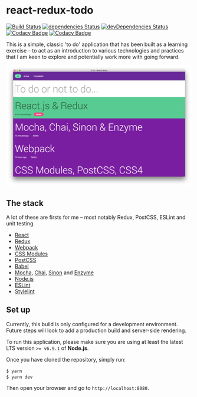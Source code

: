 # react-redux-todo
[![Build Status](https://travis-ci.org/mathewhawley/react-redux-todo.svg?branch=master)](https://travis-ci.org/mathewhawley/react-redux-todo) [![dependencies Status](https://david-dm.org/mathewhawley/react-redux-todo/status.svg)](https://david-dm.org/mathewhawley/react-redux-todo) [![devDependencies Status](https://david-dm.org/mathewhawley/react-redux-todo/dev-status.svg)](https://david-dm.org/mathewhawley/react-redux-todo?type=dev) [![Codacy Badge](https://api.codacy.com/project/badge/Coverage/3d83776b3f2245da9cc835683d833047)](https://www.codacy.com/app/mathew/react-redux-todo?utm_source=github.com&amp;utm_medium=referral&amp;utm_content=mathewhawley/react-redux-todo&amp;utm_campaign=Badge_Coverage) [![Codacy Badge](https://api.codacy.com/project/badge/Grade/3d83776b3f2245da9cc835683d833047)](https://www.codacy.com/app/mathew/react-redux-todo?utm_source=github.com&amp;utm_medium=referral&amp;utm_content=mathewhawley/react-redux-todo&amp;utm_campaign=Badge_Grade)

This is a simple, classic 'to do' application that has been built as a learning exercise – to act as an introduction to various technologies and practices that I am keen to explore and potentially work more with going forward.

![todo](todo.png)

## The stack
A lot of these are firsts for me – most notably Redux, PostCSS, ESLint and unit testing.

* [React](https://facebook.github.io/react/)
* [Redux](http://redux.js.org/)
* [Webpack](https://webpack.github.io/)
* [CSS Modules](https://github.com/css-modules/css-modules)
* [PostCSS](http://postcss.org/)
* [Babel](https://babeljs.io/)
* [Mocha](https://mochajs.org/), [Chai](http://chaijs.com/), [Sinon](http://sinonjs.org/) and [Enzyme](http://airbnb.io/enzyme/)
* [Node.js](https://nodejs.org/en/)
* [ESLint](http://eslint.org/)
* [Stylelint](http://stylelint.io/)

## Set up
Currently, this build is only configured for a development environment. Future steps will look to add a production build and server-side rendering.

To run this application, please make sure you are using at least the latest LTS version `>= v6.9.1` of **Node.js**.

Once you have cloned the repository, simply run:

```
$ yarn
$ yarn dev
```

Then open your browser and go to `http://localhost:8080`.
